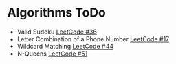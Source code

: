 # Algorithms ToDo

+ Valid Sudoku [LeetCode #36](https://leetcode.com/problems/valid-sudoku/)
+ Letter Combination of a Phone Number [LeetCode #17](https://leetcode.com/problems/letter-combinations-of-a-phone-number/)
+ Wildcard Matching [LeetCode #44](https://leetcode.com/problems/wildcard-matching/)
+ N-Queens [LeetCode #51](https://leetcode.com/problems/n-queens/)